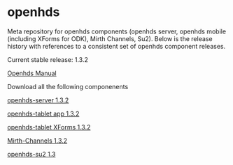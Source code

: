 openhds
=======

Meta repository for openhds components (openhds server, openhds mobile (including XForms for ODK), Mirth Channels, Su2). Below is the release history with references to a consistent set of openhds component releases.

Current stable release: 1.3.2

[Openhds Manual](https://github.com/SwissTPH/openhds/blob/master/doc/OpenHDS_Manual.pdf?raw=true)

Download all the following componenents

[openhds-server 1.3.2](https://github.com/SwissTPH/openhds-server/releases/download/openhds-1.3.2/openhds.war)

[openhds-tablet app 1.3.2](https://github.com/SwissTPH/openhds-tablet/releases/download/1.3.2/openhds-tablet-1.3.2.apk)

[openhds-tablet XForms 1.3.2](https://github.com/SwissTPH/openhds-tablet/releases/download/1.3.2/xlsforms.zip)

[Mirth-Channels 1.3.2](https://github.com/SwissTPH/Mirth-Channels/releases/download/1.3.2/Mirth-Channels.zip)

[openhds-su2 1.3](https://github.com/SwissTPH/openhds-su2/archive/v1.3.zip)


